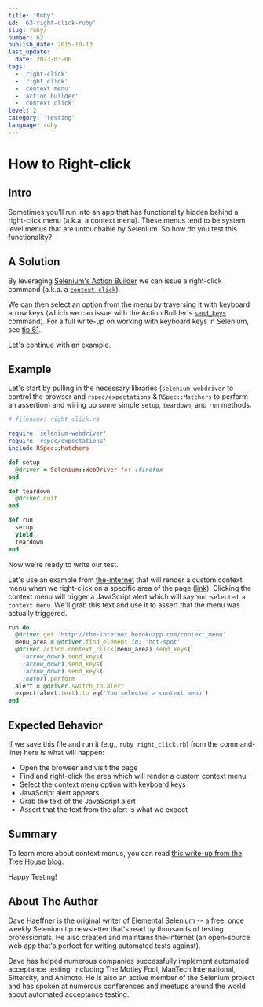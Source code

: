 ```yaml
---
title: 'Ruby'
id: '63-right-click-ruby'
slug: ruby/
number: 63
publish_date: 2015-10-13
last_update:
  date: 2023-03-06
tags:
  - 'right-click'
  - 'right click'
  - 'context menu'
  - 'action builder'
  - 'context click'
level: 2
category: 'testing'
language: ruby
---
```


# How to Right-click

## Intro

Sometimes you'll run into an app that has functionality hidden behind a right-click menu (a.k.a. a context menu). These menus tend to be system level menus that are untouchable by Selenium. So how do you test this functionality?

## A Solution

By leveraging [Selenium's Action Builder](https://github.com/SeleniumHQ/selenium/blob/master/rb/lib/selenium/webdriver/common/action_builder.rb) we can issue a right-click command (a.k.a. a [`context_click`](https://github.com/SeleniumHQ/selenium/blob/master/rb/lib/selenium/webdriver/common/action_builder.rb#L301)).

We can then select an option from the menu by traversing it with keyboard arrow keys (which we can issue with the Action Builder's [`send_keys`](https://github.com/SeleniumHQ/selenium/blob/master/rb/lib/selenium/webdriver/common/action_builder.rb#L140) command). For a full write-up on working with keyboard keys in Selenium, see [tip 61](/tips/61-keyboard-keys).

Let's continue with an example.

## Example

Let's start by pulling in the necessary libraries (`selenium-webdriver` to control the browser and `rspec/expectations` & `RSpec::Matchers` to perform an assertion) and wiring up some simple `setup`, `teardown`, and `run` methods.

```ruby
# filename: right_click.rb

require 'selenium-webdriver'
require 'rspec/expectations'
include RSpec::Matchers

def setup
  @driver = Selenium::WebDriver.for :firefox
end

def teardown
  @driver.quit
end

def run
  setup
  yield
  teardown
end
```

Now we're ready to write our test.

Let's use an example from [the-internet](https://github.com/tourdedave/the-internet) that will render a custom context menu when we right-click on a specific area of the page ([link](http://the-internet.herokuapp.com/context_menu)). Clicking the context menu will trigger a JavaScript alert which will say `You selected a context menu`. We'll grab this text and use it to assert that the menu was actually triggered.

```ruby
run do
  @driver.get 'http://the-internet.herokuapp.com/context_menu'
  menu_area = @driver.find_element id: 'hot-spot'
  @driver.action.context_click(menu_area).send_keys(
    :arrow_down).send_keys(
    :arrow_down).send_keys(
    :arrow_down).send_keys(
    :enter).perform
  alert = @driver.switch_to.alert
  expect(alert.text).to eq('You selected a context menu')
end
```

## Expected Behavior

If we save this file and run it (e.g., `ruby right_click.rb`) from the command-line) here is what will happen:

+ Open the browser and visit the page
+ Find and right-click the area which will render a custom context menu
+ Select the context menu option with keyboard keys
+ JavaScript alert appears
+ Grab the text of the JavaScript alert
+ Assert that the text from the alert is what we expect

## Summary

To learn more about context menus, you can read [this write-up from the Tree House blog](http://blog.teamtreehouse.com/building-html5-context-menus).

Happy Testing!

## About The Author

Dave Haeffner is the original writer of Elemental Selenium -- a free, once weekly Selenium tip newsletter that's read by thousands of testing professionals. He also created and maintains the-internet (an open-source web app that's perfect for writing automated tests against).

Dave has helped numerous companies successfully implement automated acceptance testing; including The Motley Fool, ManTech International, Sittercity, and Animoto. He is also an active member of the Selenium project and has spoken at numerous conferences and meetups around the world about automated acceptance testing.
